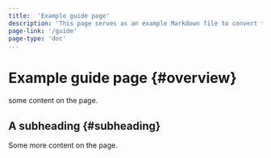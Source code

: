 ```yaml
---
title:  'Example guide page'
description: 'This page serves as an example Markdown file to convert to HTML using Pandoc.'
page-link: '/guide'
page-type: 'doc'
...
```


# Example guide page {#overview}

some content on the page.

## A subheading {#subheading}

Some more content on the page.